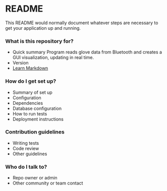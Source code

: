 # README #

This README would normally document whatever steps are necessary to get your application up and running.

### What is this repository for? ###

* Quick summary
Program reads glove data from Bluetooth and creates a GUI visualization, updating in real time.
* Version
* [Learn Markdown](https://bitbucket.org/tutorials/markdowndemo)

### How do I get set up? ###

* Summary of set up
* Configuration
* Dependencies
* Database configuration
* How to run tests
* Deployment instructions

### Contribution guidelines ###

* Writing tests
* Code review
* Other guidelines

### Who do I talk to? ###

* Repo owner or admin
* Other community or team contact